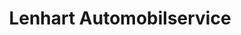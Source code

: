 ---
title: "Lenhart Automobilservice"
url: /winterbach/lenhart-automobilservice/
shop: Autowerkstatt
---
